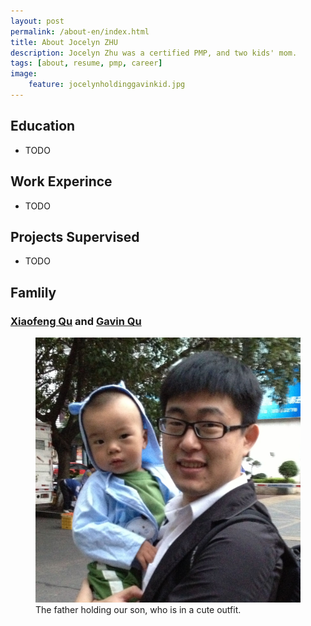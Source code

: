 ```yaml
---
layout: post
permalink: /about-en/index.html
title: About Jocelyn ZHU
description: Jocelyn Zhu was a certified PMP, and two kids' mom.
tags: [about, resume, pmp, career]
image:
    feature: jocelynholdinggavinkid.jpg
---
```


## Education
* TODO

## Work Experince
* TODO

## Projects Supervised
* TODO

## Famlily

### [Xiaofeng Qu](http://www.quxiaofeng.com) and [Gavin Qu](http://www.gavinqu.tk) ###

<figure>
	<img src="/images/fatherandson.jpg">
	<figcaption>The father holding our son, who is in a cute outfit.</figcaption>
</figure>
